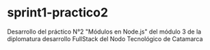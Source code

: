 # sprint1-practico2
Desarrollo del práctico N°2 "Módulos en Node.js" del módulo 3 de la diplomatura  desarrollo FullStack del Nodo Tecnológico de Catamarca
